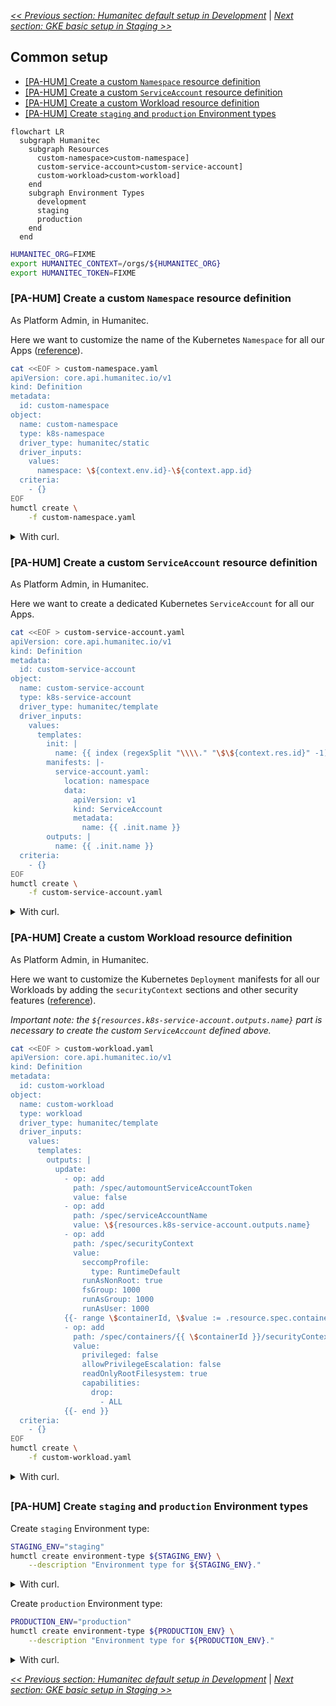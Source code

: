 [_<< Previous section: Humanitec default setup in Development_](/docs/humanitec-default.md) | [_Next section: GKE basic setup in Staging >>_](/docs/gke-basic.md)

## Common setup

- [[PA-HUM] Create a custom `Namespace` resource definition](#pa-hum-create-a-custom-namespace-resource-definition)
- [[PA-HUM] Create a custom `ServiceAccount` resource definition](#pa-hum-create-a-custom-serviceaccount-resource-definition)
- [[PA-HUM] Create a custom Workload resource definition](#pa-hum-create-a-custom-workload-resource-definition)
- [[PA-HUM] Create `staging` and `production` Environment types](#pa-hum-create-staging-and-production-environment-types)

```mermaid
flowchart LR
  subgraph Humanitec
    subgraph Resources
      custom-namespace>custom-namespace]
      custom-service-account>custom-service-account]
      custom-workload>custom-workload]
    end
    subgraph Environment Types
      development
      staging
      production
    end
  end
```

```bash
HUMANITEC_ORG=FIXME
export HUMANITEC_CONTEXT=/orgs/${HUMANITEC_ORG}
export HUMANITEC_TOKEN=FIXME
```

### [PA-HUM] Create a custom `Namespace` resource definition

As Platform Admin, in Humanitec.

Here we want to customize the name of the Kubernetes `Namespace` for all our Apps ([reference](https://docs.humanitec.com/guides/orchestrate-infrastructure/define-namespaces)).

```bash
cat <<EOF > custom-namespace.yaml
apiVersion: core.api.humanitec.io/v1
kind: Definition
metadata:
  id: custom-namespace
object:
  name: custom-namespace
  type: k8s-namespace
  driver_type: humanitec/static
  driver_inputs:
    values:
      namespace: \${context.env.id}-\${context.app.id}
  criteria:
    - {}
EOF
humctl create \
    -f custom-namespace.yaml
```
<details>
  <summary>With curl.</summary>

  ```bash
  cat <<EOF > custom-namespace.yaml
  id: custom-namespace
  name: custom-namespace
  type: k8s-namespace
  driver_type: humanitec/static
  driver_inputs:
    values:
      namespace: \${context.env.id}-\${context.app.id}
  criteria:
    - {}
  EOF
  yq -o json custom-namespace.yaml > custom-namespace.json
  curl "https://api.humanitec.io/orgs/${HUMANITEC_ORG}/resources/defs" \
      -X POST \
      -H "Content-Type: application/json" \
      -H "Authorization: Bearer ${HUMANITEC_TOKEN}" \
      -d @custom-namespace.json
  ```
</details>

### [PA-HUM] Create a custom `ServiceAccount` resource definition

As Platform Admin, in Humanitec.

Here we want to create a dedicated Kubernetes `ServiceAccount` for all our Apps.

```bash
cat <<EOF > custom-service-account.yaml
apiVersion: core.api.humanitec.io/v1
kind: Definition
metadata:
  id: custom-service-account
object:
  name: custom-service-account
  type: k8s-service-account
  driver_type: humanitec/template
  driver_inputs:
    values:
      templates:
        init: |
          name: {{ index (regexSplit "\\\\." "\$\${context.res.id}" -1) 1 }}
        manifests: |-
          service-account.yaml:
            location: namespace
            data:
              apiVersion: v1
              kind: ServiceAccount
              metadata:
                name: {{ .init.name }}
        outputs: |
          name: {{ .init.name }}
  criteria:
    - {}
EOF
humctl create \
    -f custom-service-account.yaml
```
<details>
  <summary>With curl.</summary>

  ```bash
  cat <<EOF > custom-service-account.yaml
  id: custom-service-account
  name: custom-service-account
  type: k8s-service-account
  driver_type: humanitec/template
  driver_inputs:
    values:
      templates:
        init: |
          name: {{ index (regexSplit "\\\\." "\$\${context.res.id}" -1) 1 }}
        manifests: |-
          service-account.yaml:
            location: namespace
            data:
              apiVersion: v1
              kind: ServiceAccount
              metadata:
                name: {{ .init.name }}
        outputs: |
          name: {{ .init.name }}
  criteria:
    - {}
  EOF
  yq -o json custom-service-account.yaml > custom-service-account.json
  curl "https://api.humanitec.io/orgs/${HUMANITEC_ORG}/resources/defs" \
      -X POST \
      -H "Content-Type: application/json" \
      -H "Authorization: Bearer ${HUMANITEC_TOKEN}" \
      -d @custom-service-account.json
  ```
</details>

### [PA-HUM] Create a custom Workload resource definition

As Platform Admin, in Humanitec.

Here we want to customize the Kubernetes `Deployment` manifests for all our Workloads by adding the `securityContext` sections and other security features ([reference](https://docs.humanitec.com/integrations/resource-types/workload)).

_Important note: the `${resources.k8s-service-account.outputs.name}` part is necessary to create the custom `ServiceAccount` defined above._

```bash
cat <<EOF > custom-workload.yaml
apiVersion: core.api.humanitec.io/v1
kind: Definition
metadata:
  id: custom-workload
object:
  name: custom-workload
  type: workload
  driver_type: humanitec/template
  driver_inputs:
    values:
      templates:
        outputs: |
          update:
            - op: add
              path: /spec/automountServiceAccountToken
              value: false
            - op: add
              path: /spec/serviceAccountName
              value: \${resources.k8s-service-account.outputs.name}
            - op: add
              path: /spec/securityContext
              value:
                seccompProfile:
                  type: RuntimeDefault
                runAsNonRoot: true
                fsGroup: 1000
                runAsGroup: 1000
                runAsUser: 1000
            {{- range \$containerId, \$value := .resource.spec.containers }}
            - op: add
              path: /spec/containers/{{ \$containerId }}/securityContext
              value:
                privileged: false
                allowPrivilegeEscalation: false
                readOnlyRootFilesystem: true
                capabilities:
                  drop:
                    - ALL
            {{- end }}
  criteria:
    - {}
EOF
humctl create \
    -f custom-workload.yaml
```
<details>
  <summary>With curl.</summary>

  ```bash
  cat <<EOF > custom-workload.yaml
  id: custom-workload
  name: custom-workload
  type: workload
  driver_type: humanitec/template
  driver_inputs:
    values:
      templates:
        outputs: |
          update:
            - op: add
              path: /spec/automountServiceAccountToken
              value: false
            - op: add
              path: /spec/serviceAccountName
              value: \${resources.k8s-service-account.outputs.name}
            - op: add
              path: /spec/securityContext
              value:
                seccompProfile:
                  type: RuntimeDefault
                runAsNonRoot: true
                fsGroup: 1000
                runAsGroup: 1000
                runAsUser: 1000
            {{- range \$containerId, \$value := .resource.spec.containers }}
            - op: add
              path: /spec/containers/{{ \$containerId }}/securityContext
              value:
                privileged: false
                allowPrivilegeEscalation: false
                readOnlyRootFilesystem: true
                capabilities:
                  drop:
                    - ALL
            {{- end }}
  criteria:
    - {}
  EOF
  yq -o json custom-workload.yaml > custom-workload.json
  curl "https://api.humanitec.io/orgs/${HUMANITEC_ORG}/resources/defs" \
      -X POST \
      -H "Content-Type: application/json" \
      -H "Authorization: Bearer ${HUMANITEC_TOKEN}" \
      -d @custom-workload.json
  ```
</details>

##

### [PA-HUM] Create `staging` and `production` Environment types

Create `staging` Environment type:
```bash
STAGING_ENV="staging"
humctl create environment-type ${STAGING_ENV} \
    --description "Environment type for ${STAGING_ENV}."
```
<details>
  <summary>With curl.</summary>

  ```bash
  curl https://api.humanitec.io/orgs/${HUMANITEC_ORG}/env-types \
    -X POST \
    -H "Authorization: Bearer ${HUMANITEC_TOKEN}" \
    -H "Content-Type: application/json" \
    -d @- <<EOF
  {
    "id": "${STAGING_ENV}",
    "description": "Environment type for ${STAGING_ENV}."
  }
  EOF
  ```
</details>

Create `production` Environment type:
```bash
PRODUCTION_ENV="production"
humctl create environment-type ${PRODUCTION_ENV} \
    --description "Environment type for ${PRODUCTION_ENV}."
```
<details>
  <summary>With curl.</summary>

  ```bash
  curl https://api.humanitec.io/orgs/${HUMANITEC_ORG}/env-types \
    -X POST \
    -H "Authorization: Bearer ${HUMANITEC_TOKEN}" \
    -H "Content-Type: application/json" \
    -d @- <<EOF
  {
    "id": "${PRODUCTION_ENV}",
    "description": "Environment type for ${PRODUCTION_ENV}."
  }
  EOF
  ```
</details>

[_<< Previous section: Humanitec default setup in Development_](/docs/humanitec-default.md) | [_Next section: GKE basic setup in Staging >>_](/docs/gke-basic.md)